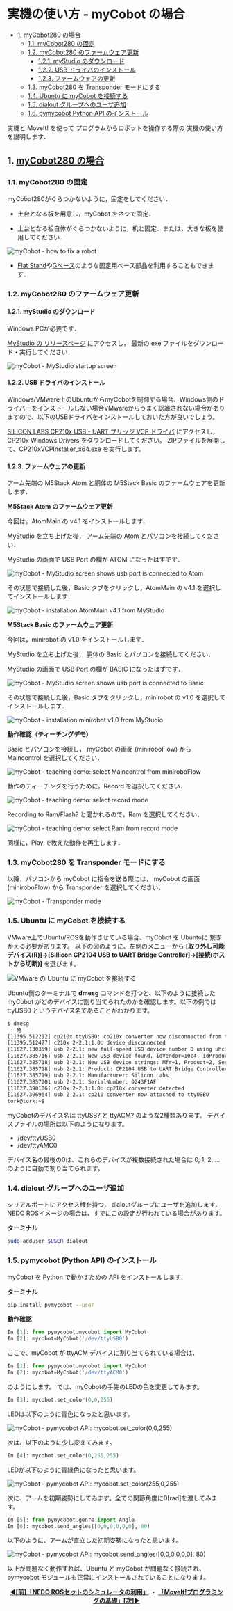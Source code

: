 # 実機の使い方 - myCobot の場合

<!-- TOC -->

- [1. <a href="#start-mycobot-moveit-real-robot">myCobot280 の場合 </a>](#1-a-hrefstart-mycobot-moveit-real-robotmycobot280-%E3%81%AE%E5%A0%B4%E5%90%88-a)
    - [1.1. myCobot280 の固定](#11-mycobot280-%E3%81%AE%E5%9B%BA%E5%AE%9A)
    - [1.2. myCobot280 のファームウェア更新](#12-mycobot280-%E3%81%AE%E3%83%95%E3%82%A1%E3%83%BC%E3%83%A0%E3%82%A6%E3%82%A7%E3%82%A2%E6%9B%B4%E6%96%B0)
        - [1.2.1. myStudio のダウンロード](#121-mystudio-%E3%81%AE%E3%83%80%E3%82%A6%E3%83%B3%E3%83%AD%E3%83%BC%E3%83%89)
        - [1.2.2. USB ドライバのインストール](#122-usb-%E3%83%89%E3%83%A9%E3%82%A4%E3%83%90%E3%81%AE%E3%82%A4%E3%83%B3%E3%82%B9%E3%83%88%E3%83%BC%E3%83%AB)
        - [1.2.3. ファームウェアの更新](#123-%E3%83%95%E3%82%A1%E3%83%BC%E3%83%A0%E3%82%A6%E3%82%A7%E3%82%A2%E3%81%AE%E6%9B%B4%E6%96%B0)
    - [1.3. myCobot280 を Transponder モードにする](#13-mycobot280-%E3%82%92-transponder-%E3%83%A2%E3%83%BC%E3%83%89%E3%81%AB%E3%81%99%E3%82%8B)
    - [1.4. Ubuntu に myCobot を接続する](#14-ubuntu-%E3%81%AB-mycobot-%E3%82%92%E6%8E%A5%E7%B6%9A%E3%81%99%E3%82%8B)
    - [1.5. dialout グループへのユーザ追加](#15-dialout-%E3%82%B0%E3%83%AB%E3%83%BC%E3%83%97%E3%81%B8%E3%81%AE%E3%83%A6%E3%83%BC%E3%82%B6%E8%BF%BD%E5%8A%A0)
    - [1.6. pymycobot Python API のインストール](#16-pymycobot-python-api-%E3%81%AE%E3%82%A4%E3%83%B3%E3%82%B9%E3%83%88%E3%83%BC%E3%83%AB)

<!-- /TOC -->

実機と MoveIt! を使って
プログラムからロボットを操作する際の
実機の使い方を説明します．

<a id="start-mycobot-moveit-real-robot"></a>

## 1. <a href="#start-mycobot-moveit-real-robot">myCobot280 の場合 </a>

### 1.1. myCobot280 の固定

myCobot280がぐらつかないように，固定をしてください．

- 土台となる板を用意し，myCobot をネジで固定．

- 土台となる板自体がぐらつかないように，机と固定．または，大きな板を使用してください．

![myCobot - how to fix a robot](figs/mycobot-how-to-fix-a-robot.png)

- [Flat Stand](https://docs.elephantrobotics.com/docs/gitbook-en/2-serialproduct/2.7-accessories/2.7.1-fsta.html)や[Gベース](https://docs.elephantrobotics.com/docs/gitbook-en/2-serialproduct/2.7-accessories/2.7.1-fsta.html)のような固定用ベース部品を利用することもできます．

### 1.2. myCobot280 のファームウェア更新

#### 1.2.1. myStudio のダウンロード

Windows PCが必要です．

[MyStudio の リリースページ](https://github.com/elephantrobotics/MyStudio/releases)
にアクセスし，
最新の exe ファイルをダウンロード・実行してください．

![myCobot - MyStudio startup screen](figs/mycobot-mystudio-startup-screen.png)

#### 1.2.2. USB ドライバのインストール

Windows/VMware上のUbuntuからmyCobotを制御する場合、Windows側のドライバーをインストールしない場合VMwareからうまく認識されない場合がありますので、以下のUSBドライバをインストールしておいた方が良いでしょう。

[SILICON LABS CP210x USB - UART ブリッジ VCP ドライバ](https://jp.silabs.com/developers/usb-to-uart-bridge-vcp-drivers?tab=downloads)
にアクセスし，
CP210x Windows Drivers をダウンロードしてください。
ZIPファイルを展開して、CP210xVCPInstaller_x64.exe を実行します。

#### 1.2.3. ファームウェアの更新

アーム先端の M5Stack Atom と胴体の M5Stack Basic のファームウェアを更新します．

**M5Stack Atom のファームウェア更新**

今回は，AtomMain の v4.1 をインストールします．

MyStudio を立ち上げた後，
アーム先端の Atom とパソコンを接続してください．

MyStudio の画面で USB Port の欄が ATOM になったはずです．

![myCobot - MyStudio screen shows usb port is connected to Atom](figs/mycobot-mystudio-screen-shows-usb-port-is-connected-to-atom.png)

その状態で接続した後，Basic タブをクリックし，AtomMain の v4.1 を選択してインストールします．

![myCobot - installation AtomMain v4.1 from MyStudio](figs/mycobot-installation-atommain-v4-1-from-mystudio.png)

**M5Stack Basic のファームウェア更新**

今回は，minirobot の v1.0 をインストールします．

MyStudio を立ち上げた後，
胴体の Basic とパソコンを接続してください．

MyStudio の画面で USB Port の欄が BASIC になったはずです．

![myCobot - MyStudio screen shows usb port is connected to Basic](figs/mycobot-mystudio-screen-shows-usb-port-is-connected-to-basic.png)

その状態で接続した後，Basic タブをクリックし，minirobot の v1.0 を選択してインストールします．

![myCobot - installation minirobot v1.0 from MyStudio](figs/mycobot-installation-minirobot-v1-0-from-mystudio.png)

**動作確認（ティーチングデモ）**

Basic とパソコンを接続し，
myCobot の画面 (miniroboFlow) から Maincontrol を選択してください．

![myCobot - teaching demo: select Maincontrol from miniroboFlow](figs/mycobot-teaching-demo-1-select-maincontrol-from-miniroboflow.png)

動作のティーチングを行うために，Record を選択してください．

![myCobot - teaching demo: select record mode](figs/mycobot-teaching-demo-2-select-record-mode.png)

Recording to Ram/Flash? と聞かれるので，Ram を選択してください．

![myCobot - teaching demo: select Ram from record mode](figs/mycobot-teaching-demo-3-select-ram-from-record-mode.png)

同様に，Play で教えた動作を再生します．

### 1.3. myCobot280 を Transponder モードにする

以降，パソコンから myCobot に指令を送る際には，
myCobot の画面 (miniroboFlow) から Transponder を選択してください．

![myCobot - Transponder mode](figs/mycobot-transponder-mode.png)

### 1.5. Ubuntu に myCobot を接続する

VMware上でUbuntu/ROSを動作させている場合、myCobot を Ubuntuに 繋ぎかえる必要があります。
以下の図のように、左側のメニューから **[取り外し可能デバイス(R)]→[Sillicon CP2104 USB to UART Bridge Controller]→[接続(ホストから切断)]** を選びます。

![VMware の Ubuntu に myCobot を接続する](figs/vmware_uart.png)

Ubuntu側のターミナルで **dmesg** コマンドを打つと、以下のように接続した myCobot がどのデバイスに割り当てられたのかを確認します。以下の例では ttyUSB0 というデバイス名であることがわかります。

```bash
$ dmesg
 : 略
[11395.512212] cp210x ttyUSBO: cp210x converter now disconnected from ttyUSBO
[11395.512477] c210x 2-2.1:1.0: device disconnected
[11627.130359] usb 2-2.1: new full-speed USB device number 8 using uhci_hed
[11627.385716] usb 2-2.1: New USB device found, idVendor=10c4, idProduct=ea60, bedDevice= 1.00
[11627.385718] usb 2-2.1: New USB device strings: Mfr=1, Product=2, SerialNumber=3
[11627.385718] usb 2-2.1: Product: CP2104 USB to UART Bridge Controller
[11627.385719] usb 2-2.1: Manufacturer: Silicon Labs
[11627.3857201 usb 2-2.1: SerialNumber: 0243F1AF
[11627.390106] c210x 2-2.1:1.0: cp210x converter detected
[11627.396964] usb 2-2.1: cp210 converter now attached to ttyUSBO
tork@tork:~$
```

myCobotのデバイス名は ttyUSB? と ttyACM? のような2種類あります。 デバイスファイルの場所は以下のようになります。

- /dev/ttyUSB0
- /dev/ttyAMC0

デバイス名の最後の0は、これらのデバイスが複数接続された場合は 0, 1, 2, ... のように自動で割り当てられます。

### 1.4. dialout グループへのユーザ追加

シリアルポートにアクセス権を持つ，
dialoutグループにユーザを追加します．
NEDO ROSイメージの場合は、すでにこの設定が行われている場合があります。

**ターミナル**

```bash
sudo adduser $USER dialout 
```

### 1.5. pymycobot (Python API) のインストール

myCobot を Python で動かすための API をインストールします．

**ターミナル**

```bash
pip install pymycobot --user
```

**動作確認**

```python
In [1]: from pymycobot.mycobot import MyCobot
In [2]: mycobot=MyCobot('/dev/ttyUSB0')
```

ここで、myCobot が ttyACM デバイスに割り当てられている場合は、

```python
In [1]: from pymycobot.mycobot import MyCobot
In [2]: mycobot=MyCobot('/dev/ttyACM0')
```

のようにします。
では、myCobotの手先のLEDの色を変更してみます。

```python
In [3]: mycobot.set_color(0,0,255)
```

LEDは以下のように青色になったと思います。

![myCobot - pymycobot API: mycobot.set_color(0,0,255)](figs/mycobot-pymycobot-api-setcolor-0-0-255.png)


次は、以下のように少し変えてみます。

```python
In [4]: mycobot.set_color(0,255,255)
```

LEDが以下のように青緑色になったと思います。

![myCobot - pymycobot API: mycobot.set_color(255,0,255)](figs/mycobot-pymycobot-api-setcolor-0-255-255.png)

次に、アームを初期姿勢にしてみます。全ての関節角度に0[rad]を渡してみます。

```python
In [5]: from pymycobot.genre import Angle
In [6]: mycobot.send_angles([0,0,0,0,0,0], 80)
```

以下のように、アームが直立した初期姿勢になったと思います。

![myCobot - pymycobot API: mycobot.send_angles([0,0,0,0,0,0], 80)](figs/mycobot-pymycobot-api-send-angles-to-reset-pose.png)

以上が問題なく動作すれば、Ubuntu と myCobot が問題なく接続され、pymycobot モジュールも正常にインストールされていることになります。

<div style="text-align: center;">
    <a href="../rosset_simulator"><strong>◀[前]「NEDO ROSセットのシミュレータの利用」</strong></a>
    ・
    <a href="../program_basic"><strong>「MoveIt!プログラミングの基礎」[次]▶</strong></a>
</div>

<!-- EOF -->
